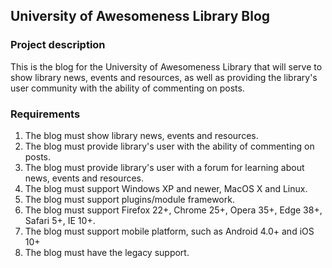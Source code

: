 ## University of Awesomeness Library Blog

### Project description
This is the blog for the University of Awesomeness Library that will serve to show library news, events and resources, as well as providing the library's user community with the ability of commenting on posts.

### Requirements
1. The blog must show library news, events and resources.
2. The blog must provide library's user with the ability of commenting on posts.
3. The blog must provide library's user with a forum for learning about news, events and resources.
4. The blog must support Windows XP and newer, MacOS X and Linux.
5. The blog must support plugins/module framework.
6. The blog must support Firefox 22+, Chrome 25+, Opera 35+, Edge 38+, Safari 5+, IE 10+.
7. The blog must support mobile platform, such as Android 4.0+ and iOS 10+
8. The blog must have the legacy support.